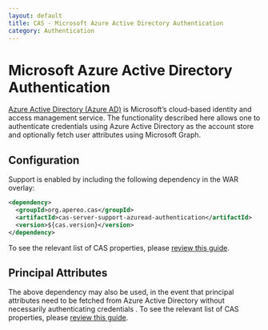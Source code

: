 ```yaml
---
layout: default
title: CAS - Microsoft Azure Active Directory Authentication
category: Authentication
---
```


# Microsoft Azure Active Directory Authentication

[Azure Active Directory (Azure AD)](https://docs.microsoft.com/en-us/azure/active-directory/fundamentals/active-directory-whatis) is Microsoft’s cloud-based identity and access management service. The functionality described here allows one to authenticate credentials using 
Azure Active Directory as the account store and optionally fetch user attributes using Microsoft Graph. 

## Configuration

Support is enabled by including the following dependency in the WAR overlay:

```xml
<dependency>
  <groupId>org.apereo.cas</groupId>
  <artifactId>cas-server-support-azuread-authentication</artifactId>
  <version>${cas.version}</version>
</dependency>
```

To see the relevant list of CAS properties, please [review this guide](../configuration/Configuration-Properties.html#microsoft-azure-active-directory-authentication).

## Principal Attributes

The above dependency may also be used, in the event that principal attributes need to be fetched from Azure Active Directory without 
necessarily authenticating credentials . To see the relevant list of CAS properties, please [review this guide](..configuration/Configuration-Properties.html#microsoft-azure-active-directory).
